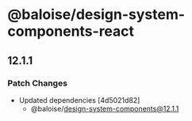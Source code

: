 # @baloise/design-system-components-react

## 12.1.1

### Patch Changes

- Updated dependencies [4d5021d82]
  - @baloise/design-system-components@12.1.1
